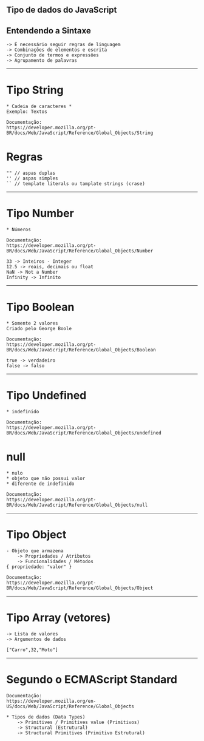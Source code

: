 ## Tipo de dados do JavaScript

## Entendendo a Sintaxe

    -> É necessário seguir regras de linguagem
    -> Combinações de elementos e escrita
    -> Conjunto de termos e expressões
    -> Agrupamento de palavras

---

# Tipo String

    * Cadeia de caracteres *
    Exemplo: Textos

    Documentação:
    https://developer.mozilla.org/pt-BR/docs/Web/JavaScript/Reference/Global_Objects/String

# Regras

    "" // aspas duplas
    '' // aspas simples
    `` // template literals ou tamplate strings (crase)

---

# Tipo Number

    * Números

    Documentação:
    https://developer.mozilla.org/pt-BR/docs/Web/JavaScript/Reference/Global_Objects/Number

    33 -> Inteiros - Integer
    12.5 -> reais, decimais ou float
    NaN -> Not a Number
    Infinity -> Infinito

---

# Tipo Boolean

    * Somente 2 valores
    Criado pelo George Boole

    Documentação:
    https://developer.mozilla.org/pt-BR/docs/Web/JavaScript/Reference/Global_Objects/Boolean

    true -> verdadeiro
    false -> falso

---

# Tipo Undefined

    * indefinido

    Documentação:
    https://developer.mozilla.org/pt-BR/docs/Web/JavaScript/Reference/Global_Objects/undefined

# null

    * nulo
    * objeto que não possui valor
    * diferente de indefinido

    Documentação:
    https://developer.mozilla.org/pt-BR/docs/Web/JavaScript/Reference/Global_Objects/null

---

# Tipo Object

    - Objeto que armazena
        -> Propriedades / Atributos
        -> Funcionalidades / Métodos
    { propriedade: "valor" }

    Documentação:
    https://developer.mozilla.org/pt-BR/docs/Web/JavaScript/Reference/Global_Objects/Object

---

# Tipo Array (vetores)

    -> Lista de valores
    -> Argumentos de dados

    ["Carro",32,"Moto"]

---

# Segundo o ECMAScript Standard

    Documentação:
    https://developer.mozilla.org/en-US/docs/Web/JavaScript/Reference/Global_Objects

    * Tipos de dados (Data Types)
        -> Primitives / Primitives value (Primitivos)
        -> Structural (Estrutural)
        -> Structural Primitives (Primitivo Estrutural)
